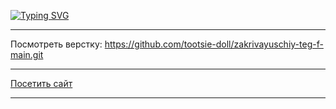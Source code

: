
[![Typing SVG](https://readme-typing-svg.demolab.com/?lines=Проект+"Закрывающий+тег";Верстала+Юлия+Гулла)](https://git.io/typing-svg)
<hr>

Посмотреть верстку: https://github.com/tootsie-doll/zakrivayuschiy-teg-f-main.git

<hr>


[Посетить сайт](https://tootsie-doll.github.io/zakrivayuschiy-teg-f-main/)
<hr>

